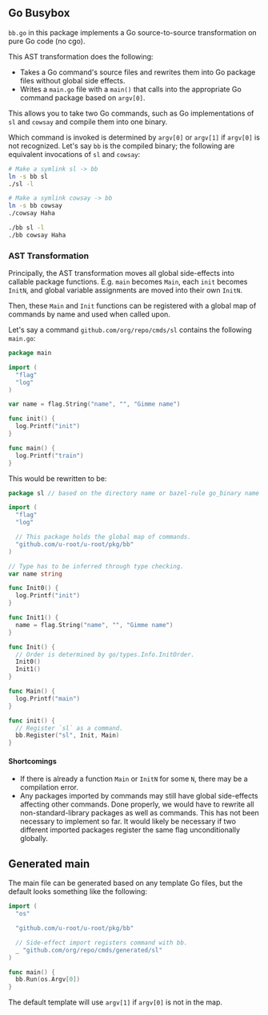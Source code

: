 ## Go Busybox

`bb.go` in this package implements a Go source-to-source transformation on pure
Go code (no cgo).

This AST transformation does the following:

-   Takes a Go command's source files and rewrites them into Go package files
    without global side effects.
-   Writes a `main.go` file with a `main()` that calls into the appropriate Go
    command package based on `argv[0]`.

This allows you to take two Go commands, such as Go implementations of `sl` and
`cowsay` and compile them into one binary.

Which command is invoked is determined by `argv[0]` or `argv[1]` if `argv[0]` is
not recognized. Let's say `bb` is the compiled binary; the following are
equivalent invocations of `sl` and `cowsay`:

```sh
# Make a symlink sl -> bb
ln -s bb sl
./sl -l

# Make a symlink cowsay -> bb
ln -s bb cowsay
./cowsay Haha
```

```sh
./bb sl -l
./bb cowsay Haha
```

### AST Transformation

Principally, the AST transformation moves all global side-effects into callable
package functions. E.g. `main` becomes `Main`, each `init` becomes `InitN`, and
global variable assignments are moved into their own `InitN`.

Then, these `Main` and `Init` functions can be registered with a global map of
commands by name and used when called upon.

Let's say a command `github.com/org/repo/cmds/sl` contains the following
`main.go`:

```go
package main

import (
  "flag"
  "log"
)

var name = flag.String("name", "", "Gimme name")

func init() {
  log.Printf("init")
}

func main() {
  log.Printf("train")
}
```

This would be rewritten to be:

```go
package sl // based on the directory name or bazel-rule go_binary name

import (
  "flag"
  "log"

  // This package holds the global map of commands.
  "github.com/u-root/u-root/pkg/bb"
)

// Type has to be inferred through type checking.
var name string

func Init0() {
  log.Printf("init")
}

func Init1() {
  name = flag.String("name", "", "Gimme name")
}

func Init() {
  // Order is determined by go/types.Info.InitOrder.
  Init0()
  Init1()
}

func Main() {
  log.Printf("main")
}

func init() {
  // Register `sl` as a command.
  bb.Register("sl", Init, Main)
}
```

#### Shortcomings

-   If there is already a function `Main` or `InitN` for some `N`, there may be
    a compilation error.
-   Any packages imported by commands may still have global side-effects
    affecting other commands. Done properly, we would have to rewrite all
    non-standard-library packages as well as commands. This has not been
    necessary to implement so far. It would likely be necessary if two different
    imported packages register the same flag unconditionally globally.

## Generated main

The main file can be generated based on any template Go files, but the default
looks something like the following:

```go
import (
  "os"

  "github.com/u-root/u-root/pkg/bb"

  // Side-effect import registers command with bb.
  _ "github.com/org/repo/cmds/generated/sl"
)

func main() {
  bb.Run(os.Argv[0])
}
```

The default template will use `argv[1]` if `argv[0]` is not in the map.
